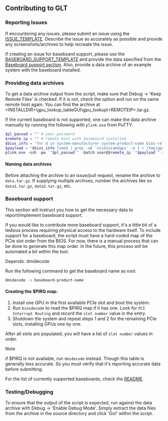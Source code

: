 ## Contributing to GLT

### Reporting Issues
If encountering any issues, please submit an issue using the [ISSUE_TEMPLATE](./ISSUE_TEMPLATE.md).
Describe the issue as accurately as possible and provide any screenshots/archives to help recreate the issue.

If creating an issue for baseboard support, please use the [BASEBOARD_SUPPORT_TEMPLATE](./BASEBOARD_SUPPORT_TEMPLATE.md) and provide the data specified from the [Baseboard support section](./CONTRIBUTING.md#baseboard-support). Also, provide a data archive of an example system with the baseboard installed.

### Providing data archives
To get a data archive output from the script, make sure that Debug -> 'Keep Remote Files' is checked. If it is not, check the option and run on the same remote host again.
You can find the archive at \<INSTALLDIR\>\gpu_lookup_tableGUI\gpu_lookup\\<REMOTEIP\>.tar.gz.

If the current baseboard is not supported, one can make the data archive manually by running the following with `plink.exe` from PuTTY.
```powershell
$pl_passwd = "" # your password
$remote_ip = "" # remote host with baseboard installed
$bios_info = 'for d in system-manufacturer system-product-name bios-release-date bios-version; do echo "${d^} : " $(sudo dmidecode -s $d); done > /tmp/dmidecodebios.txt;'
$payload = "$bios_info lsmod | grep -oE 'nvidia|amdgpu' -m 1 > /tmp/gpu_driver.txt; cat `$GPU_DETECT_JSON > /tmp/gpu_detect.json; sudo dmidecode -s baseboard-product-name > /tmp/mb_product_name.txt; sudo dmidecode -t 9 > /tmp/dmidecodet9.txt; sudo biosdecode > /tmp/biosdecode.txt; sudo lspci -mm > /tmp/lspcimm.txt; sudo lshw | grep 'pci@' > /tmp/lshwpci.txt; cd /tmp && tar -jcf - gpu_driver.txt gpu_detect.json mb_product_name.txt dmidecodebios.txt dmidecodet9.txt biosdecode.txt lspcimm.txt lshwpci.txt console_output.txt"
plink.exe -ssh -pw `"$pl_passwd`" -batch user@$remote_ip `"$payload`" > ..\data.tar.bz2"
```
#### Naming data archives
Before attaching the archive to an issue/pull request, rename the archive to `data.tar.gz`. If supplying multiple archives, number the archives like so `data1.tar.gz`, `data2.tar.gz`, etc.

### Baseboard support
This section will instruct you how to get the necessary data to report/implement baseboard support.

If you would like to contribute more baseboard support, it's a little bit of a tedious process requiring physical access to the hardware itself. To include support for a baseboard, the script must have a hard-coded map of the PCIe slot order from the BIOS. For now, there is a manual process that can be done to generate this map order. In the future, this process will be automated a bit within the tool.

Depends: dmidecode

Run the following command to get the baseboard name as root:
```bash
dmidecode -s baseboard-product-name
```

#### Creating the $PIRQ map:
 1. Install one GPU in the first available PCIe slot and boot the system.
 2. Run `biosdecode` to read the $PIRQ map if it has one. Look for `PCI Interrupt Routing` and record the `slot number` value in the entry.
 3. Shutdown the system and repeat steps 1 and 2 for the remaining PCIe slots, installing GPUs one by one.

After all slots are populated, you will have a list of `slot number` values in order.


> [!NOTE]
> if $PIRQ is not available, run `dmidecode` instead. Though this table is generally less accurate. So you must verify that it's reporting accurate data before submitting.

For the list of currently supported baseboards, check the [README](../README.md#supported-hardware).

### Testing/Debugging
To ensure that the output of the script is expected, run against the data archive with Debug -> 'Enable Debug Mode'.
Simply extract the data files from the archive in the source directory and click 'Go!' within the script.
